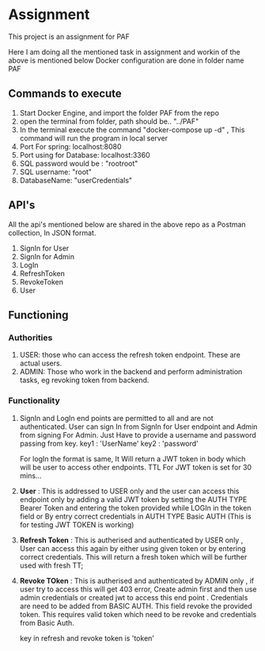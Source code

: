 # Assignment
This project is an assignment for PAF

Here I am doing all the mentioned task in assignment and workin of the above is mentioned below
Docker configuration are done in folder name PAF

## Commands to execute
1. Start Docker Engine, and import the folder PAF from the repo
2. open the terminal from folder, path should be.. "../PAF"
3. In the terminal execute the command "docker-compose up -d" , This command will run the program in local server
4. Port For spring: localhost:8080
5. Port using for Database: localhost:3360
6. SQL password would be : "rootroot"
7. SQL username: "root"
8. DatabaseName: "userCredentials"


## API's

All the api's mentioned below are shared in the above repo as a Postman collection, In JSON format.

1. SignIn for User
2. SignIn for Admin
3. LogIn
4. RefreshToken
5. RevokeToken
6. User

## Functioning

### Authorities
1. USER: those who can access the refresh token endpoint. These are actual users.
2. ADMIN: Those who work in the backend and perform administration tasks, eg revoking token from backend.

### Functionality

1. SignIn and LogIn end points are permitted to all and are not authenticated. User can sign In from SignIn for User endpoint and Admin from signing For Admin. Just Have to provide a username and password passing from key.
    key1 : 'UserName'
    key2 : 'password'

   For logIn the format is same, It Will return a JWT token in body which will be user to access other endpoints. TTL For JWT token is set for 30 mins...

2. **User** : This is addressed to USER only and the user can access this endpoint only by adding a valid JWT token by setting the AUTH TYPE Bearer Token and entering the token provided while LOGIn in the token field or By entry correct credentials in AUTH TYPE Basic AUTH
  (This is for testing JWT TOKEN is working)

3. **Refresh Token** : This is autherised and authenticated by USER only , User can access this again by either using given token or by entering correct credentials. This will return a fresh token which will be further used with fresh TT;

4. **Revoke TOken** : This is autherised and authenticated by ADMIN only , if user try to access this will get 403 error, Create admin first and then use admin credentials or created jwt to access this end point . Credentials are need to be added from BASIC AUTH.
                  This field revoke the provided token. This requires valid token which need to be revoke and credentials from Basic Auth.

   key in refresh and revoke token is 'token'
